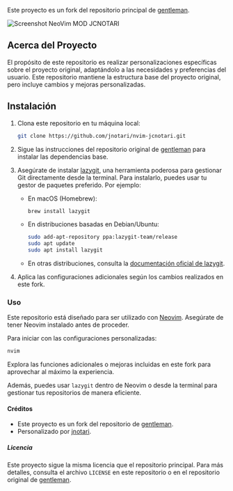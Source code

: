 Este proyecto es un fork del repositorio principal de [gentleman](https://github.com/gentleman).

![Screenshot NeoVim MOD JCNOTARI](.image/screenshot.png)

## Acerca del Proyecto

El propósito de este repositorio es realizar personalizaciones específicas sobre el proyecto original, adaptándolo a las necesidades y preferencias del usuario.
Este repositorio mantiene la estructura base del proyecto original, pero incluye cambios y mejoras personalizadas.

## Instalación

1. Clona este repositorio en tu máquina local:

   ```bash
   git clone https://github.com/jnotari/nvim-jcnotari.git
   ```

2. Sigue las instrucciones del repositorio original de [gentleman](https://github.com/gentleman) para instalar las dependencias base.

3. Asegúrate de instalar [lazygit](https://github.com/jesseduffield/lazygit), una herramienta poderosa para gestionar Git directamente desde la terminal.
   Para instalarlo, puedes usar tu gestor de paquetes preferido. Por ejemplo:

   - En macOS (Homebrew):

     ```bash
     brew install lazygit
     ```

   - En distribuciones basadas en Debian/Ubuntu:

     ```bash
     sudo add-apt-repository ppa:lazygit-team/release
     sudo apt update
     sudo apt install lazygit
     ```

   - En otras distribuciones, consulta la [documentación oficial de lazygit](https://github.com/jesseduffield/lazygit#installation).

4. Aplica las configuraciones adicionales según los cambios realizados en este fork.

### Uso

Este repositorio está diseñado para ser utilizado con [Neovim](https://neovim.io/).
Asegúrate de tener Neovim instalado antes de proceder.

Para iniciar con las configuraciones personalizadas:

```bash
nvim
```

Explora las funciones adicionales o mejoras incluidas en este fork para aprovechar al máximo la experiencia.

Además, puedes usar `lazygit` dentro de Neovim o desde la terminal para gestionar tus repositorios de manera eficiente.

#### Créditos

- Este proyecto es un fork del repositorio de [gentleman](https://github.com/gentleman).
- Personalizado por [jnotari](https://github.com/jnotari).

##### Licencia

Este proyecto sigue la misma licencia que el repositorio principal.
Para más detalles, consulta el archivo `LICENSE` en este repositorio o en el repositorio original de [gentleman](https://github.com/gentleman).
